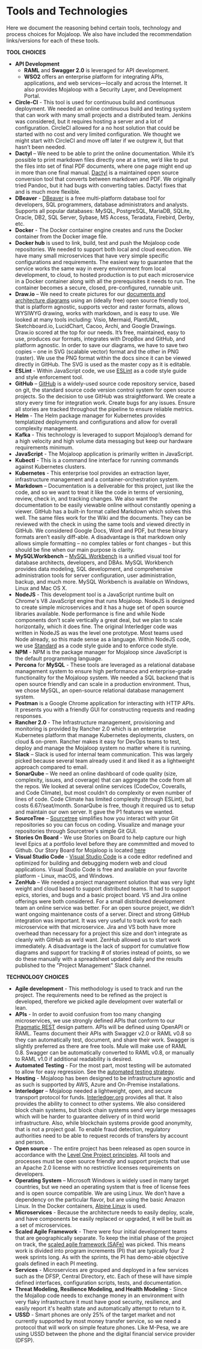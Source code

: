 # Tools and Technologies

Here we document the reasoning behind certain tools, technology and process choices for Mojaloop. We also have included the recommendation links/versions for each of these tools.

**TOOL CHOICES**

* **API Development**
  * **RAML** and **Swagger 2.0** is leveraged for API development.
  * **WSO2** offers an enterprise platform for integrating APIs, applications, and web services—locally and across the Internet. It also provides Mojaloop with a Security Layer, and Development Portal.
* **Circle-CI** - This tool is used for continuous build and continuous deployment. We needed an online continuous build and testing system that can work with many small projects and a distributed team. Jenkins was considered, but it requires hosting a server and a lot of configuration. CircleCI allowed for a no host solution that could be started with no cost and very limited configuration. We thought we might start with CircleCI and move off later if we outgrew it, but that hasn’t been needed.
* **Dactyl** – We need to be able to print the online documentation. While it’s possible to print markdown files directly one at a time, we’d like to put the files into set of final PDF documents, where one page might end up in more than one final manual. [Dactyl](https://github.com/ripple/dactyl) is a maintained open source conversion tool that converts between markdown and PDF. We originally tried Pandoc, but it had bugs with converting tables. Dactyl fixes that and is much more flexible.
* **DBeaver** - [DBeaver](https://dbeaver.io/) is a free multi-platform database tool for developers, SQL programmers, database administrators and analysts. Supports all popular databases: MySQL, PostgreSQL, MariaDB, SQLite, Oracle, DB2, SQL Server, Sybase, MS Access, Teradata, Firebird, Derby, etc.
* **Docker** - The Docker container engine creates and runs the Docker container from the Docker image file.
* **Docker hub** is used to link, build, test and push the Mojaloop code repositories. We needed to support both local and cloud execution. We have many small microservices that have very simple specific configurations and requirements. The easiest way to guarantee that the service works the same way in every environment from local development, to cloud, to hosted production is to put each microservice in a Docker container along with all the prerequisites it needs to run. The container becomes a secure, closed, pre-configured, runnable unit.
* **Draw.io** – We need to create pictures for our [documents and architecture diagrams](https://github.com/mojaloop/Docs/wiki/Architecture-Documentation-Guidelines) using an \(ideally free\) open source friendly tool, that is platform agnostic, supports vector and raster formats, allows WYSIWYG drawing, works with markdown, and is easy to use. We looked at many tools including: Visio, Mermaid, PlantUML, Sketchboard.io, LucidChart, Cacoo, Archi, and Google Drawings. Draw.io scored at the top for our needs. It’s free, maintained, easy to use, produces our formats, integrates with DropBox and GitHub, and platform agnostic. In order to save our diagrams, we have to save two copies – one in SVG \(scalable vector\) format and the other in PNG \(raster\). We use the PNG format within the docs since it can be viewed directly in GitHub. The SVG is used as the master copy as it is editable.
* **ESLint** - Within JavaScript code, we use [ESLint](https://eslint.org/) as a code style guide and style enforcement tool.
* **GitHub** – [GitHub](https://github.com/Mojaloop) is a widely-used source code repository service, based on git, the standard source code version control system for open source projects. So the decision to use GitHub was straightforward. We create a story every time for integration work. Create bugs for any issues. Ensure all stories are tracked throughout the pipeline to ensure reliable metrics.
* **Helm** - The Helm package manager for Kubernetes provides templatized deployments and configurations and allow for overall complexity management.
* **Kafka** - This technology is leveraged to support Mojaloop’s demand for a high velocity and high volume data messaging but keep our hardware requirements minimum.
* **JavaScript** - The Mojaloop application is primarily written in JavaScript.
* **Kubectl** - This is a command line interface for running commands against Kubernetes clusters.
* **Kubernetes** - This enterprise tool provides an extraction layer, infrastructure management and a container-orchestration system.
* **Markdown** – Documentation is a deliverable for this project, just like the code, and so we want to treat it like the code in terms of versioning, review, check in, and tracking changes. We also want the documentation to be easily viewable online without constantly opening a viewer. GitHub has a built-in format called Markdown which solves this well. The same files work for the Wiki and the documents. They can be reviewed with the check in using the same tools and viewed directly in GitHub. We considered Google Docs, Word and PDF, but these binary formats aren’t easily diff-able. A disadvantage is that markdown only allows simple formatting – no complex tables or font changes - but this should be fine when our main purpose is clarity.
* **MySQLWorkbench** – [MySQL Workbench](https://www.mysql.com/products/workbench/) is a unified visual tool for database architects, developers, and DBAs. MySQL Workbench provides data modeling, SQL development, and comprehensive administration tools for server configuration, user administration, backup, and much more. MySQL Workbench is available on Windows, Linux and Mac OS X.
* **NodeJS** - This development tool is a JavaScript runtime built on Chrome's V8 JavaScript engine that runs Mojaloop. NodeJS is designed to create simple microservices and it has a huge set of open source libraries available. Node performance is fine and while Node components don’t scale vertically a great deal, but we plan to scale horizontally, which it does fine. The original Interledger code was written in NodeJS as was the level one prototype. Most teams used Node already, so this made sense as a language. Within NodeJS code, we use [Standard](https://www.npmjs.com/package/standard) as a code style guide and to enforce code style.
* **NPM** - NPM is the package manager for Mojaloop since JavaScript is the default programming language.
* **Percona** for **MySQL** - These tools are leveraged as a relational database management system to ensure high performance and enterprise-grade functionality for the Mojaloop system. We needed a SQL backend that is open source friendly and can scale in a production environment. Thus, we chose MySQL, an open-source relational database management system.
* **Postman** is a Google Chrome application for interacting with HTTP APIs. It presents you with a friendly GUI for constructing requests and reading responses.
* **Rancher 2.0** - The Infrastructure management, provisioning and monitoring is provided by Rancher 2.0 which is an enterprise Kubernetes platform that manage Kubernetes deployments, clusters, on cloud & on-prem. Rancher makes it easy for DevOps teams to test, deploy and manage the Mojaloop system no matter where it is running.
* **Slack** – Slack is used for internal team communication. This was largely picked because several team already used it and liked it as a lightweight approach compared to email.
* **SonarQube** – We need an online dashboard of code quality \(size, complexity, issues, and coverage\) that can aggregate the code from all the repos. We looked at several online services \(CodeCov, Coveralls, and Code Climate\), but most couldn’t do complexity or even number of lines of code. Code Climate has limited complexity \(through ESLint\), but costs 6.67/seat/month. SonarQube is free, though it required us to setup and maintain our own server. It gave the P1 features we wanted.
* **SourceTree** – [Sourcetree](https://www.sourcetreeapp.com/) simplifies how you interact with your Git repositories so you can focus on coding. Visualize and manage your repositories through Sourcetree's simple Git GUI.
* **Stories On Board** - We use Stories on Board to help capture our high level Epics at a portfolio level before they are commmitted and moved to Github. Our Story Board for Mojaloop is located [here](https://mojaloop.storiesonboard.com/m/ml-phase3-planning)
* **Visual Studio Code** - [Visual Studio Code](https://code.visualstudio.com/) is a code editor redefined and optimized for building and debugging modern web and cloud applications. Visual Studio Code is free and available on your favorite platform - Linux, macOS, and Windows.
* **ZenHub** – We needed a project management solution that was very light weight and cloud based to support distributed teams. It had to support epics, stories, and bugs and a basic project board. VS and Jira online offerings were both considered. For a small distributed development team an online service was better. For an open source project, we didn’t want ongoing maintenance costs of a server. Direct and strong GitHub integration was important. It was very useful to track work for each microservice with that microservice. Jira and VS both have more overhead than necessary for a project this size and don’t integrate as cleanly with GitHub as we’d want. ZenHub allowed us to start work immediately. A disadvantage is the lack of support for cumulative flow diagrams and support for tracking \# of stories instead of points, so we do these manually with a spreadsheet updated daily and the results published to the "Project Management" Slack channel.

**TECHNOLOGY CHOICES**

* **Agile development** - This methodology is used to track and run the project. The requirements need to be refined as the project is developed, therefore we picked agile development over waterfall or lean.
* **APIs** - In order to avoid confusion from too many changing microservices, we use strongly defined APIs that conform to our [Pragmatic REST](pragmatic-rest.md) design pattern. APIs will be defined using OpenAPI or RAML. Teams document their APIs with Swagger v2.0 or RAML v0.8 so they can automatically test, document, and share their work. Swagger is slightly preferred as there are free tools. Mule will make use of RAML 0.8. Swagger can be automatically converted to RAML v0.8, or manually to RAML v1.0 if additional readability is desired.
* **Automated Testing** - For the most part, most testing will be automated to allow for easy regression. See the [automated testing strategy](automated-testing.md).
* **Hosting** - Mojaloop has been designed to be infrastructure agnostic and as such is supported by AWS, Azure and On-Premise installations.
* **Interledger** – Mojaloop needed a lightweight, open, and secure transport protocol for funds. [Interledger.org](http://Interledger.org) provides all that. It also provides the ability to connect to other systems. We also considered block chain systems, but block chain systems send very large messages which will be harder to guarantee delivery of in third world infrastructure. Also, while blockchain systems provide good anonymity, that is not a project goal. To enable fraud detection, regulatory authorities need to be able to request records of transfers by account and person.
* **Open source** - The entire project has been released as open source in accordance with the [Level One Project principles](https://leveloneproject.org/wp-content/uploads/2016/03/L1P_Level-One-Principles-and-Perspective.pdf). All tools and processes must be open source friendly and support projects that use an Apache 2.0 license with no restrictive licenses requirements on developers.
* **Operating System** – Microsoft Windows is widely used in many target countries, but we need an operating system that is free of license fees and is open source compatible. We are using Linux. We don’t have a dependency on the particular flavor, but are using the basic Amazon Linux. In the Docker containers, [Alpine Linux](https://alpinelinux.org/) is used.
* **Microservices** - Because the architecture needs to easily deploy, scale, and have components be easily replaced or upgraded, it will be built as a set of microservices.
* **Scaled Agile Framework** - There were four initial development teams that are geographically separate. To keep the initial phase of the project on track, the [scaled agile framework \(SAFe\)](https://www.scaledagileframework.com/) was picked. This means work is divided into program increments \(PI\) that are typically four 2 week sprints long. As with the sprints, the PI has demo-able objective goals defined in each PI meeting.
* **Services** - Microservices are grouped and deployed in a few services such as the DFSP, Central Directory, etc. Each of these will have simple defined interfaces, configuration scripts, tests, and documentation.
* **Threat Modeling, Resilience Modeling, and Health Modeling** - Since the Mojallop code needs to exchange money in an environment with very flaky infrastructure it must have good security, resilience, and easily report it's health state and automatically attempt to return to it. 
* **USSD** - Smart phones are only 25% of the target market and not currently supported by most money transfer service, so we need a protocol that will work on simple feature phones. Like M-Pesa, we are using USSD between the phone and the digital financial service provider \(DFSP\).

